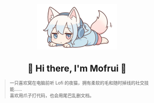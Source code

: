 <p align="center">
  <img src="banner.PNG" alt="Mofrui Banner" width="50%">
</p>

<h1 align="center"> 🌟 Hi there, I'm Mofrui 🐾 </h1>

> 一只喜欢窝在电脑前听 Lofi 的夜猫，拥有柔软的毛和随时掉线的社交技能......  
> 喜欢用爪子打代码，也会用尾巴乱删文档。


<!--
**mofrui/mofrui** is a ✨ _special_ ✨ repository because its `README.md` (this file) appears on your GitHub profile.

Here are some ideas to get you started:

- 🔭 I’m currently working on ...
- 🌱 I’m currently learning ...
- 👯 I’m looking to collaborate on ...
- 🤔 I’m looking for help with ...
- 💬 Ask me about ...
- 📫 How to reach me: ...
- 😄 Pronouns: ...
- ⚡ Fun fact: ...
-->
